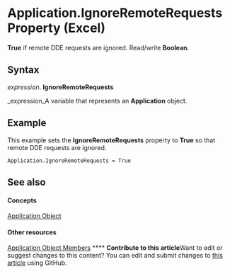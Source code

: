 
# Application.IgnoreRemoteRequests Property (Excel)

 **True** if remote DDE requests are ignored. Read/write **Boolean**.


## Syntax

 _expression_. **IgnoreRemoteRequests**

 _expression_A variable that represents an  **Application** object.


## Example

This example sets the  **IgnoreRemoteRequests** property to **True** so that remote DDE requests are ignored.


```
Application.IgnoreRemoteRequests = True
```


## See also


#### Concepts


 [Application Object](19b73597-5cf9-4f56-8227-b5211f657f6f.md)
#### Other resources


 [Application Object Members](4cb9ca42-8d07-cc9c-2d80-4eb9a5921e1e.md)
****   **Contribute to this article**Want to edit or suggest changes to this content? You can edit and submit changes to  [this article](https://github.com/jhershey00/VBA_Excel_Test/OpenXMLCon/articles/94515401-eb26-a2d8-5013-33f1f38b884f.md) using GitHub.

